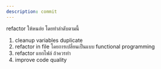 ```yaml
---
description: commit
---
```


refactor ให้หนอ่ย โดยทำลำดับตามนี้
1. cleanup variables duplicate 
2. refactor in file โดยการเปลี่ยนเป็นแบบ functional programming
3. refactor แยกไฟล์ ถ้าควรทำ
4. improve code quality
